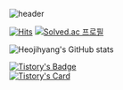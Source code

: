 <div align="left">
  
![header](https://capsule-render.vercel.app/api?type=waving&color=FF7D7D&text=Heo_aim's%20GitHub%20🍒&animation=twinkling&fontSize=35&fontAlignY=40&fontAlign=70&height=250&fontColor=FFFFFF)

[![Hits](https://hits.seeyoufarm.com/api/count/incr/badge.svg?url=https%3A%2F%2Fgithub.com%2FHeojihyang&count_bg=%23C4D776&title_bg=%23FFCACA&icon=github.svg&icon_color=%23FF5959&title=PuiPui&edge_flat=false)](https://hits.seeyoufarm.com)
[![Solved.ac
프로필](http://mazassumnida.wtf/api/mini/generate_badge?boj=joan0727)](https://solved.ac/joan0727)


![Heojihyang's GitHub stats](https://github-readme-stats.vercel.app/api?username=Heojihyang&show_icons=true&theme=onedark)
 
[![Tistory's Badge](https://github-readme-tistory-card.vercel.app/api/badge?name=heo-aim%20&theme=dark)](https://github.com/loosie/github-readme-tistory-card)
<br>
[![Tistory's Card](https://github-readme-tistory-card.vercel.app/api?name=heo-aim&theme=vue)](https://heo-aim.tistory.com)


</div>
